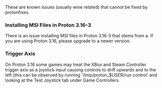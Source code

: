 These are known issues (usually wine related) that cannot be fixed by protonfixes.

### Installing MSI Files in Proton 3.16-3
There is an issue installing MSI files in Proton 3.16-3 that stems from a. If you are using Proton 3.16, please upgrade to a newer version.

### Trigger Axis 
On Proton 3.16 some games may treat the XBox and Steam Controller trigger axis as a joystick input causing controls to drift upwards and to the left (this can be observed by running '/tmp/proton_$USER/run control' and looking at the Test Joystick tab under Game Controllers.